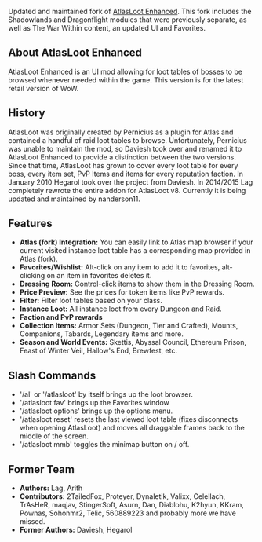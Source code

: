 Updated and maintained fork of [AtlasLoot Enhanced](https://www.curseforge.com/wow/addons/atlasloot-enhanced). This fork includes the Shadowlands and Dragonflight modules that were previously separate, as well as The War Within content, an updated UI and Favorites.

## About AtlasLoot Enhanced

AtlasLoot Enhanced is an UI mod allowing for loot tables of bosses to be browsed whenever needed within the game. This version is for the latest retail version of WoW.

## History

AtlasLoot was originally created by Pernicius as a plugin for Atlas and contained a handful of raid loot tables to browse. Unfortunately, Pernicius was unable to maintain the mod, so Daviesh took over and renamed it to AtlasLoot Enhanced to provide a distinction between the two versions. Since that time, AtlasLoot has grown to cover every loot table for every boss, every item set, PvP Items and items for every reputation faction. In January 2010 Hegarol took over the project from Daviesh. In 2014/2015 Lag completely rewrote the entire addon for AtlasLoot v8. Currently it is being updated and maintained by nanderson11.

## Features

*   **Atlas (fork) Integration:** You can easily link to Atlas map browser if your current visited instance loot table has a corresponding map provided in Atlas (fork).
*   **Favorites/Wishlist:** Alt-click on any item to add it to favorites, alt-clicking on an item in favorites deletes it.
*   **Dressing Room:** Control-click items to show them in the Dressing Room.
*   **Price Preview:** See the prices for token items like PvP rewards.
*   **Filter:** Filter loot tables based on your class.
*   **Instance Loot:** All instance loot from every Dungeon and Raid.
*   **Faction and PvP rewards**
*   **Collection Items:** Armor Sets (Dungeon, Tier and Crafted), Mounts, Companions, Tabards, Legendary items and more.
*   **Season and World Events:** Skettis, Abyssal Council, Ethereum Prison, Feast of Winter Veil, Hallow's End, Brewfest, etc.

## Slash Commands

*   '/al' or '/atlasloot' by itself brings up the loot browser.
*   '/atlasloot fav' brings up the Favorites window
*   '/atlasloot options' brings up the options menu.
*   '/atlasloot reset' resets the last viewed loot table (fixes disconnects when opening AtlasLoot) and moves all draggable frames back to the middle of the screen.
*   '/atlasloot mmb' toggles the minimap button on / off.

## Former Team

*   **Authors:** Lag, Arith
*   **Contributors:** 2TailedFox, Proteyer, Dynaletik, Valixx, Celellach, TrAsHeR, maqjav, StingerSoft, Asurn, Dan, Diablohu, K2hyun, KKram, Pownas, Sohonmr2, Telic, 560889223 and probably more we have missed.
*   **Former Authors:** Daviesh, Hegarol
